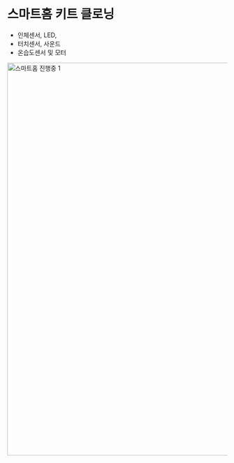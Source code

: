 # 스마트홈 키트 클로닝

- 인체센서, LED, 
- 터치센서, 사운드
- 온습도센서 및 모터

<img src="https://raw.githubusercontent.com/hugoMGSung/study-smarthome/main/images/smarthome01.jpg" width="900" alt="스마트홈 진행중 1">